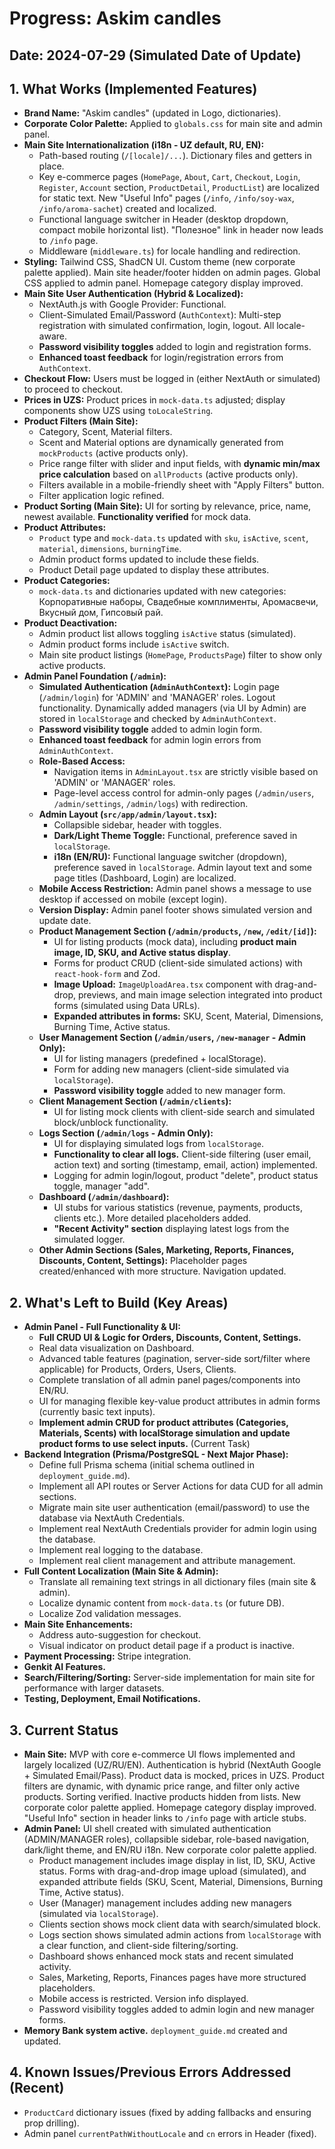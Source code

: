 
# Progress: Askim candles

## Date: 2024-07-29 (Simulated Date of Update)

## 1. What Works (Implemented Features)

*   **Brand Name:** "Askim candles" (updated in Logo, dictionaries).
*   **Corporate Color Palette:** Applied to `globals.css` for main site and admin panel.
*   **Main Site Internationalization (i18n - UZ default, RU, EN):**
    *   Path-based routing (`/[locale]/...`). Dictionary files and getters in place.
    *   Key e-commerce pages (`HomePage`, `About`, `Cart`, `Checkout`, `Login`, `Register`, `Account` section, `ProductDetail`, `ProductList`) are localized for static text. New "Useful Info" pages (`/info`, `/info/soy-wax`, `/info/aroma-sachet`) created and localized.
    *   Functional language switcher in Header (desktop dropdown, compact mobile horizontal list). "Полезное" link in header now leads to `/info` page.
    *   Middleware (`middleware.ts`) for locale handling and redirection.
*   **Styling:** Tailwind CSS, ShadCN UI. Custom theme (new corporate palette applied). Main site header/footer hidden on admin pages. Global CSS applied to admin panel. Homepage category display improved.
*   **Main Site User Authentication (Hybrid & Localized):**
    *   NextAuth.js with Google Provider: Functional.
    *   Client-Simulated Email/Password (`AuthContext`): Multi-step registration with simulated confirmation, login, logout. All locale-aware.
    *   **Password visibility toggles** added to login and registration forms.
    *   **Enhanced toast feedback** for login/registration errors from `AuthContext`.
*   **Checkout Flow:** Users must be logged in (either NextAuth or simulated) to proceed to checkout.
*   **Prices in UZS:** Product prices in `mock-data.ts` adjusted; display components show UZS using `toLocaleString`.
*   **Product Filters (Main Site):**
    *   Category, Scent, Material filters.
    *   Scent and Material options are dynamically generated from `mockProducts` (active products only).
    *   Price range filter with slider and input fields, with **dynamic min/max price calculation** based on `allProducts` (active products only).
    *   Filters available in a mobile-friendly sheet with "Apply Filters" button.
    *   Filter application logic refined.
*   **Product Sorting (Main Site):** UI for sorting by relevance, price, name, newest available. **Functionality verified** for mock data.
*   **Product Attributes:**
    *   `Product` type and `mock-data.ts` updated with `sku`, `isActive`, `scent`, `material`, `dimensions`, `burningTime`.
    *   Admin product forms updated to include these fields.
    *   Product Detail page updated to display these attributes.
*   **Product Categories:**
    *   `mock-data.ts` and dictionaries updated with new categories: Корпоративные наборы, Свадебные комплименты, Аромасвечи, Вкусный дом, Гипсовый рай.
*   **Product Deactivation:**
    *   Admin product list allows toggling `isActive` status (simulated).
    *   Admin product forms include `isActive` switch.
    *   Main site product listings (`HomePage`, `ProductsPage`) filter to show only active products.
*   **Admin Panel Foundation (`/admin`):**
    *   **Simulated Authentication (`AdminAuthContext`):** Login page (`/admin/login`) for 'ADMIN' and 'MANAGER' roles. Logout functionality. Dynamically added managers (via UI by Admin) are stored in `localStorage` and checked by `AdminAuthContext`.
    *   **Password visibility toggle** added to admin login form.
    *   **Enhanced toast feedback** for admin login errors from `AdminAuthContext`.
    *   **Role-Based Access:**
        *   Navigation items in `AdminLayout.tsx` are strictly visible based on 'ADMIN' or 'MANAGER' roles.
        *   Page-level access control for admin-only pages (`/admin/users`, `/admin/settings`, `/admin/logs`) with redirection.
    *   **Admin Layout (`src/app/admin/layout.tsx`):**
        *   Collapsible sidebar, header with toggles.
        *   **Dark/Light Theme Toggle:** Functional, preference saved in `localStorage`.
        *   **i18n (EN/RU):** Functional language switcher (dropdown), preference saved in `localStorage`. Admin layout text and some page titles (Dashboard, Login) are localized.
    *   **Mobile Access Restriction:** Admin panel shows a message to use desktop if accessed on mobile (except login).
    *   **Version Display:** Admin panel footer shows simulated version and update date.
    *   **Product Management Section (`/admin/products`, `/new`, `/edit/[id]`):**
        *   UI for listing products (mock data), including **product main image, ID, SKU, and Active status display**.
        *   Forms for product CRUD (client-side simulated actions) with `react-hook-form` and Zod.
        *   **Image Upload:** `ImageUploadArea.tsx` component with drag-and-drop, previews, and main image selection integrated into product forms (simulated using Data URLs).
        *   **Expanded attributes in forms:** SKU, Scent, Material, Dimensions, Burning Time, Active status.
    *   **User Management Section (`/admin/users`, `/new-manager` - Admin Only):**
        *   UI for listing managers (predefined + localStorage).
        *   Form for adding new managers (client-side simulated via `localStorage`).
        *   **Password visibility toggle** added to new manager form.
    *   **Client Management Section (`/admin/clients`):**
        *   UI for listing mock clients with client-side search and simulated block/unblock functionality.
    *   **Logs Section (`/admin/logs` - Admin Only):**
        *   UI for displaying simulated logs from `localStorage`.
        *   **Functionality to clear all logs.** Client-side filtering (user email, action text) and sorting (timestamp, email, action) implemented.
        *   Logging for admin login/logout, product "delete", product status toggle, manager "add".
    *   **Dashboard (`/admin/dashboard`):**
        *   UI stubs for various statistics (revenue, payments, products, clients etc.). More detailed placeholders added.
        *   **"Recent Activity" section** displaying latest logs from the simulated logger.
    *   **Other Admin Sections (Sales, Marketing, Reports, Finances, Discounts, Content, Settings):** Placeholder pages created/enhanced with more structure. Navigation updated.

## 2. What's Left to Build (Key Areas)

*   **Admin Panel - Full Functionality & UI:**
    *   **Full CRUD UI & Logic for Orders, Discounts, Content, Settings.**
    *   Real data visualization on Dashboard.
    *   Advanced table features (pagination, server-side sort/filter where applicable) for Products, Orders, Users, Clients.
    *   Complete translation of all admin panel pages/components into EN/RU.
    *   UI for managing flexible key-value product attributes in admin forms (currently basic text inputs).
    *   **Implement admin CRUD for product attributes (Categories, Materials, Scents) with localStorage simulation and update product forms to use select inputs.** (Current Task)
*   **Backend Integration (Prisma/PostgreSQL - Next Major Phase):**
    *   Define full Prisma schema (initial schema outlined in `deployment_guide.md`).
    *   Implement all API routes or Server Actions for data CUD for all admin sections.
    *   Migrate main site user authentication (email/password) to use the database via NextAuth Credentials.
    *   Implement real NextAuth Credentials provider for admin login using the database.
    *   Implement real logging to the database.
    *   Implement real client management and attribute management.
*   **Full Content Localization (Main Site & Admin):**
    *   Translate all remaining text strings in all dictionary files (main site & admin).
    *   Localize dynamic content from `mock-data.ts` (or future DB).
    *   Localize Zod validation messages.
*   **Main Site Enhancements:**
    *   Address auto-suggestion for checkout.
    *   Visual indicator on product detail page if a product is inactive.
*   **Payment Processing:** Stripe integration.
*   **Genkit AI Features.**
*   **Search/Filtering/Sorting:** Server-side implementation for main site for performance with larger datasets.
*   **Testing, Deployment, Email Notifications.**

## 3. Current Status

*   **Main Site:** MVP with core e-commerce UI flows implemented and largely localized (UZ/RU/EN). Authentication is hybrid (NextAuth Google + Simulated Email/Pass). Product data is mocked, prices in UZS. Product filters are dynamic, with dynamic price range, and filter only active products. Sorting verified. Inactive products hidden from lists. New corporate color palette applied. Homepage category display improved. "Useful Info" section in header links to `/info` page with article stubs.
*   **Admin Panel:** UI shell created with simulated authentication (ADMIN/MANAGER roles), collapsible sidebar, role-based navigation, dark/light theme, and EN/RU i18n. New corporate color palette applied.
    *   Product management includes image display in list, ID, SKU, Active status. Forms with drag-and-drop image upload (simulated), and expanded attribute fields (SKU, Scent, Material, Dimensions, Burning Time, Active status).
    *   User (Manager) management includes adding new managers (simulated via `localStorage`).
    *   Clients section shows mock client data with search/simulated block.
    *   Logs section shows simulated admin actions from `localStorage` with a clear function, and client-side filtering/sorting.
    *   Dashboard shows enhanced mock stats and recent simulated activity.
    *   Sales, Marketing, Reports, Finances pages have more structured placeholders.
    *   Mobile access is restricted. Version info displayed.
    *   Password visibility toggles added to admin login and new manager forms.
*   **Memory Bank system active.** `deployment_guide.md` created and updated.

## 4. Known Issues/Previous Errors Addressed (Recent)
*   `ProductCard` dictionary issues (fixed by adding fallbacks and ensuring prop drilling).
*   Admin panel `currentPathWithoutLocale` and `cn` errors in Header (fixed).

